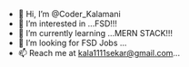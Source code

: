 - 👋 Hi, I’m @Coder_Kalamani
- 👀 I’m interested in ...FSD!!!
- 🌱 I’m currently learning ...MERN STACK!!!
- 💞️ I’m looking for FSD Jobs ...
- 📫 Reach me at kala1111sekar@gmail.com...
